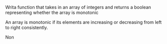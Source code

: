 Writa function that takes in an array of integers and returns a boolean representing whether the array is monotonic

An array is monotonic if its elements are increasing or decreasing from left to right consistently. 

Non